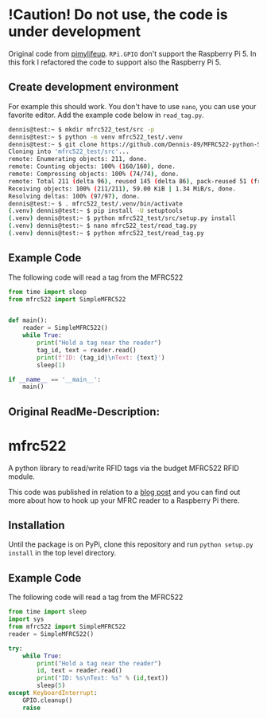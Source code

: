 !Caution! Do not use, the code is under development
====================================================

Original code from [pimylifeup](https://github.com/YudiNz/MFRC522-python-SimpleMFRC522).
`RPi.GPIO` don't support the Raspberry Pi 5. In this fork I refactored the code to support also the Raspberry Pi 5.

Create development environment
---------------------

For example this should work. You don't have to use `nano`, you can use your favorite editor. Add the example code below 
in `read_tag.py`.
```bash
dennis@test:~ $ mkdir mfrc522_test/src -p
dennis@test:~ $ python -m venv mfrc522_test/.venv
dennis@test:~ $ git clone https://github.com/Dennis-89/MFRC522-python-SimpleMFRC522.git mfrc522_test/src/
Cloning into 'mfrc522_test/src'...
remote: Enumerating objects: 211, done.
remote: Counting objects: 100% (160/160), done.
remote: Compressing objects: 100% (74/74), done.
remote: Total 211 (delta 96), reused 145 (delta 86), pack-reused 51 (from 1)
Receiving objects: 100% (211/211), 59.00 KiB | 1.34 MiB/s, done.
Resolving deltas: 100% (97/97), done.
dennis@test:~ $ . mfrc522_test/.venv/bin/activate
(.venv) dennis@test:~ $ pip install -U setuptools
(.venv) dennis@test:~ $ python mfrc522_test/src/setup.py install
(.venv) dennis@test:~ $ nano mfrc522_test/read_tag.py
(.venv) dennis@test:~ $ python mfrc522_test/read_tag.py
```

## Example Code

The following code will read a tag from the MFRC522

```python
from time import sleep
from mfrc522 import SimpleMFRC522


def main():
    reader = SimpleMFRC522()
    while True:
        print("Hold a tag near the reader")
        tag_id, text = reader.read()
        print(f'ID: {tag_id}\nText: {text}')
        sleep(1)

if __name__ == '__main__':
    main()
```

Original ReadMe-Description:
-----------------------------

# mfrc522

A python library to read/write RFID tags via the budget MFRC522 RFID module.

This code was published in relation to a [blog post](https://pimylifeup.com/raspberry-pi-rfid-rc522/) and you can find out more about how to hook up your MFRC reader to a Raspberry Pi there.

## Installation

Until the package is on PyPi, clone this repository and run `python setup.py install` in the top level directory.

## Example Code

The following code will read a tag from the MFRC522

```python
from time import sleep
import sys
from mfrc522 import SimpleMFRC522
reader = SimpleMFRC522()

try:
    while True:
        print("Hold a tag near the reader")
        id, text = reader.read()
        print("ID: %s\nText: %s" % (id,text))
        sleep(5)
except KeyboardInterrupt:
    GPIO.cleanup()
    raise
```
